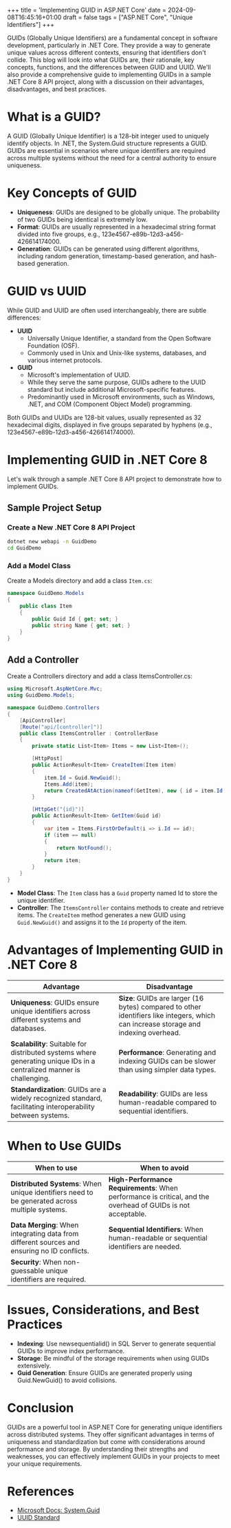 +++
title = 'Implementing GUID in ASP.NET Core'
date = 2024-09-08T16:45:16+01:00
draft = false
tags = ["ASP.NET Core", "Unique Identifiers"]
+++

GUIDs (Globally Unique Identifiers) are a fundamental concept in software development, particularly in .NET Core. They provide a way to generate unique values across different contexts, ensuring that identifiers don't collide. This blog will look into what GUIDs are, their rationale, key concepts, functions, and the differences between GUID and UUID. We'll also provide a comprehensive guide to implementing GUIDs in a sample .NET Core 8 API project, along with a discussion on their advantages, disadvantages, and best practices.

# What is a GUID?

A GUID (Globally Unique Identifier) is a 128-bit integer used to uniquely identify objects. In .NET, the System.Guid structure represents a GUID. GUIDs are essential in scenarios where unique identifiers are required across multiple systems without the need for a central authority to ensure uniqueness.

# Key Concepts of GUID

- **Uniqueness**: GUIDs are designed to be globally unique. The probability of two GUIDs being identical is extremely low.
- **Format**: GUIDs are usually represented in a hexadecimal string format divided into five groups, e.g., 123e4567-e89b-12d3-a456-426614174000.
- **Generation**: GUIDs can be generated using different algorithms, including random generation, timestamp-based generation, and hash-based generation.

# GUID vs UUID

While GUID and UUID are often used interchangeably, there are subtle differences:

- **UUID**
  - Universally Unique Identifier, a standard from the Open Software Foundation (OSF).
  - Commonly used in Unix and Unix-like systems, databases, and various internet protocols.
- **GUID**
  - Microsoft's implementation of UUID.
  - While they serve the same purpose, GUIDs adhere to the UUID standard but include additional Microsoft-specific features.
  - Predominantly used in Microsoft environments, such as Windows, .NET, and COM (Component Object Model) programming.

Both GUIDs and UUIDs are 128-bit values, usually represented as 32 hexadecimal digits, displayed in five groups separated by hyphens (e.g., 123e4567-e89b-12d3-a456-426614174000).

# Implementing GUID in .NET Core 8

Let's walk through a sample .NET Core 8 API project to demonstrate how to implement GUIDs.

## Sample Project Setup

### Create a New .NET Core 8 API Project

```bash
dotnet new webapi -n GuidDemo
cd GuidDemo
```

### Add a Model Class

Create a Models directory and add a class `Item.cs`:

```csharp
namespace GuidDemo.Models
{
    public class Item
    {
        public Guid Id { get; set; }
        public string Name { get; set; }
    }
}
```

## Add a Controller

Create a Controllers directory and add a class ItemsController.cs:

```csharp
using Microsoft.AspNetCore.Mvc;
using GuidDemo.Models;

namespace GuidDemo.Controllers
{
    [ApiController]
    [Route("api/[controller]")]
    public class ItemsController : ControllerBase
    {
        private static List<Item> Items = new List<Item>();

        [HttpPost]
        public ActionResult<Item> CreateItem(Item item)
        {
            item.Id = Guid.NewGuid();
            Items.Add(item);
            return CreatedAtAction(nameof(GetItem), new { id = item.Id }, item);
        }

        [HttpGet("{id}")]
        public ActionResult<Item> GetItem(Guid id)
        {
            var item = Items.FirstOrDefault(i => i.Id == id);
            if (item == null)
            {
                return NotFound();
            }
            return item;
        }
    }
}
```

- **Model Class**: The `Item` class has a `Guid` property named Id to store the unique identifier.
- **Controller**: The `ItemsController` contains methods to create and retrieve items. The `CreateItem` method generates a new GUID using `Guid.NewGuid()` and assigns it to the `Id` property of the item.

# Advantages of Implementing GUID in .NET Core 8

| Advantage                                                                                                             | Disadvantage                                                                                                                         |
| --------------------------------------------------------------------------------------------------------------------- | ------------------------------------------------------------------------------------------------------------------------------------ |
| **Uniqueness**: GUIDs ensure unique identifiers across different systems and databases.                               | **Size**: GUIDs are larger (16 bytes) compared to other identifiers like integers, which can increase storage and indexing overhead. |
| **Scalability**: Suitable for distributed systems where generating unique IDs in a centralized manner is challenging. | **Performance**: Generating and indexing GUIDs can be slower than using simpler data types.                                          |
| **Standardization**: GUIDs are a widely recognized standard, facilitating interoperability between systems.           | **Readability**: GUIDs are less human-readable compared to sequential identifiers.                                                   |

# When to Use GUIDs

| When to use                                                                                    | When to avoid                                                                                                 |
| ---------------------------------------------------------------------------------------------- | ------------------------------------------------------------------------------------------------------------- |
| **Distributed Systems**: When unique identifiers need to be generated across multiple systems. | **High-Performance Requirements**: When performance is critical, and the overhead of GUIDs is not acceptable. |
| **Data Merging**: When integrating data from different sources and ensuring no ID conflicts.   | **Sequential Identifiers**: When human-readable or sequential identifiers are needed.                         |
| **Security**: When non-guessable unique identifiers are required.                              |                                                                                                               |

# Issues, Considerations, and Best Practices

- **Indexing**: Use newsequentialid() in SQL Server to generate sequential GUIDs to improve index performance.
- **Storage**: Be mindful of the storage requirements when using GUIDs extensively.
- **Guid Generation**: Ensure GUIDs are generated properly using Guid.NewGuid() to avoid collisions.

# Conclusion

GUIDs are a powerful tool in ASP.NET Core for generating unique identifiers across distributed systems. They offer significant advantages in terms of uniqueness and standardization but come with considerations around performance and storage. By understanding their strengths and weaknesses, you can effectively implement GUIDs in your projects to meet your unique requirements.

# References

- [Microsoft Docs: System.Guid](https://learn.microsoft.com/en-us/dotnet/api/system.guid?view=net-8.0)
- [UUID Standard](https://www.ietf.org/rfc/rfc4122.txt)
